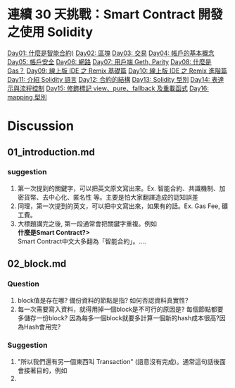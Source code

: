 # 連續 30 天挑戰：Smart Contract 開發之使用 Solidity

[Day01: 什麼是智能合約)](https://ithelp.ithome.com.tw/articles/10200395)
[Day02: 區塊](https://ithelp.ithome.com.tw/articles/10200528)
[Day03: 交易](https://ithelp.ithome.com.tw/articles/10200654)
[Day04: 帳戶的基本概念](https://ithelp.ithome.com.tw/articles/10200900)
[Day05: 帳戶安全](https://ithelp.ithome.com.tw/articles/10200992)
[Day06: 網路](https://ithelp.ithome.com.tw/articles/10201207)
[Day07: 用戶端 Geth, Parity](https://ithelp.ithome.com.tw/articles/10201364)
[Day08: 什麼是 Gas？](https://ithelp.ithome.com.tw/articles/10201462)
[Day09: 線上版 IDE 之 Remix 基礎篇](https://ithelp.ithome.com.tw/articles/10201750)
[Day10: 線上版 IDE 之 Remix 進階篇](https://ithelp.ithome.com.tw/articles/10202347)
[Day11: 介紹 Solidity 語言](https://ithelp.ithome.com.tw/articles/10202884)
[Day12: 合約的結構](https://ithelp.ithome.com.tw/articles/10203280)
[Day13: Solidity 型別](https://ithelp.ithome.com.tw/articles/10203495)
[Day14: 表達示與流程控制](https://ithelp.ithome.com.tw/articles/10203645)
[Day15: 修飾標記 view、pure、fallback 及重載函式](https://ithelp.ithome.com.tw/articles/10204079)
[Day16: mapping 型別](https://ithelp.ithome.com.tw/articles/10204297)


# Discussion
## 01_introduction.md
### suggestion
1. 第一次提到的關鍵字，可以把英文原文寫出來。Ex.  智能合約、共識機制、加密貨幣、去中心化、匿名性 等。主要是怕大家翻譯造成的認知誤差
1. 同理，第一次提到的英文，可以把中文寫出來，如果有的話。Ex. Gas Fee, 礦工費。
1. 大標題講完之後, 第一段通常會把關鍵字重複。例如 
 </br><b>什麼是Smart Contract?></b></br>
 Smart Contract中文大多翻為「智能合約」。....

## 02_block.md
### Question
1. block值是存在哪? 備份資料的節點是指? 如何否認資料真實性?
1. 每一次需要寫入資料，就得用掉一個block是不可行的原因是? 每個節點都要多儲存一份block? 因為每多一個block就要多計算一個新的hash成本很高?因為Hash會用完?
### Suggestion
1. "所以我們還有另一個東西叫 Transaction" (語意沒有完成)。通常這句話後面會接著目的，例如
1.
